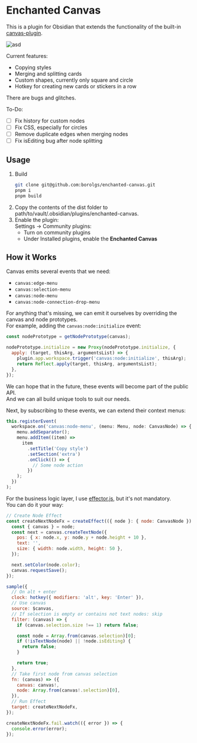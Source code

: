 # Enchanted Canvas

This is a plugin for Obsidian that extends the functionality of the built-in [canvas-plugin](https://obsidian.md/canvas).

![asd](docs/features.gif)

Current features:

-   Copying styles
-   Merging and splitting cards
-   Custom shapes, currently only square and circle
-   Hotkey for creating new cards or stickers in a row

There are bugs and glitches.

To-Do:

-   [ ] Fix history for custom nodes
-   [ ] Fix CSS, especially for circles
-   [ ] Remove duplicate edges when merging nodes
-   [ ] Fix isEditing bug after node splitting

## Usage

1. Build
    ```bash
    git clone git@github.com:borolgs/enchanted-canvas.git
    pnpm i
    pnpm build
    ```
2. Copy the contents of the dist folder to path/to/vault/.obsidian/plugins/enchanted-canvas.
3. Enable the plugin:  
   Settings -> Community plugins:
    - Turn on community plugins
    - Under Installed plugins, enable the **Enchanted Canvas**

## How it Works

Canvas emits several events that we need:

-   `canvas:edge-menu`
-   `canvas:selection-menu`
-   `canvas:node-menu`
-   `canvas:node-connection-drop-menu`

For anything that's missing, we can emit it ourselves by overriding the canvas and node prototypes.  
For example, adding the `canvas:node:initialize` event:

```js
const nodePrototype = getNodePrototype(canvas);

nodePrototype.initialize = new Proxy(nodePrototype.initialize, {
  apply: (target, thisArg, argumentsList) => {
    plugin.app.workspace.trigger('canvas:node:initialize', thisArg);
    return Reflect.apply(target, thisArg, argumentsList);
  },
});
```

We can hope that in the future, these events will become part of the public API.  
And we can all build unique tools to suit our needs.

Next, by subscribing to these events, we can extend their context menus:

```js
this.registerEvent(
  workspace.on('canvas:node-menu', (menu: Menu, node: CanvasNode) => {
    menu.addSeparator();
    menu.addItem((item) =>
      item
        .setTitle('Copy style')
        .setSection('extra')
        .onClick(() => {
          // Some node action
        })
    );
  })
);
```

For the business logic layer, I use [effector.js](https://beta.effector.dev), but it's not mandatory.  
You can do it your way:

```js
// Create Node Effect
const createNextNodeFx = createEffect(({ node }: { node: CanvasNode }) => {
  const { canvas } = node;
  const next = canvas.createTextNode({
    pos: { x: node.x, y: node.y + node.height + 10 },
    text: '',
    size: { width: node.width, height: 50 },
  });

  next.setColor(node.color);
  canvas.requestSave();
});

sample({
  // On alt + enter
  clock: hotkey({ modifiers: 'alt', key: 'Enter' }),
  // Use canvas
  source: $canvas,
  // If selection is empty or contains not text nodes: skip
  filter: (canvas) => {
    if (canvas.selection.size !== 1) return false;

    const node = Array.from(canvas.selection)[0];
    if (!isTextNode(node) || !node.isEditing) {
      return false;
    }

    return true;
  },
  // Take first node from canvas selection
  fn: (canvas) => ({
    canvas: canvas!,
    node: Array.from(canvas!.selection)[0],
  }),
  // Run Effect
  target: createNextNodeFx,
});

createNextNodeFx.fail.watch(({ error }) => {
  console.error(error);
});
```
